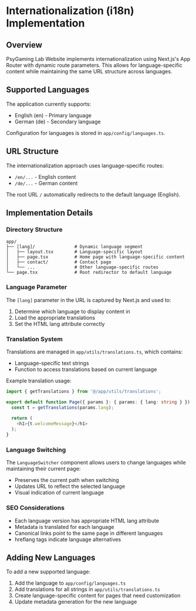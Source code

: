# Internationalization (i18n) Implementation

## Overview
PsyGaming Lab Website implements internationalization using Next.js's App Router with dynamic route parameters. This allows for language-specific content while maintaining the same URL structure across languages.

## Supported Languages
The application currently supports:
- English (en) - Primary language
- German (de) - Secondary language

Configuration for languages is stored in `app/config/languages.ts`.

## URL Structure
The internationalization approach uses language-specific routes:
- `/en/...` - English content
- `/de/...` - German content

The root URL `/` automatically redirects to the default language (English).

## Implementation Details

### Directory Structure
```
app/
├── [lang]/               # Dynamic language segment
│   ├── layout.tsx        # Language-specific layout
│   ├── page.tsx          # Home page with language-specific content
│   ├── contact/          # Contact page
│   └── ...               # Other language-specific routes
└── page.tsx              # Root redirector to default language
```

### Language Parameter
The `[lang]` parameter in the URL is captured by Next.js and used to:
1. Determine which language to display content in
2. Load the appropriate translations
3. Set the HTML lang attribute correctly

### Translation System
Translations are managed in `app/utils/translations.ts`, which contains:
- Language-specific text strings
- Function to access translations based on current language

Example translation usage:
```typescript
import { getTranslations } from '@/app/utils/translations';

export default function Page({ params }: { params: { lang: string } }) {
  const t = getTranslations(params.lang);
  
  return (
    <h1>{t.welcomeMessage}</h1>
  );
}
```

### Language Switching
The `LanguageSwitcher` component allows users to change languages while maintaining their current page:
- Preserves the current path when switching
- Updates URL to reflect the selected language
- Visual indication of current language

### SEO Considerations
- Each language version has appropriate HTML lang attribute
- Metadata is translated for each language
- Canonical links point to the same page in different languages
- hreflang tags indicate language alternatives

## Adding New Languages
To add a new supported language:
1. Add the language to `app/config/languages.ts`
2. Add translations for all strings in `app/utils/translations.ts`
3. Create language-specific content for pages that need customization
4. Update metadata generation for the new language 